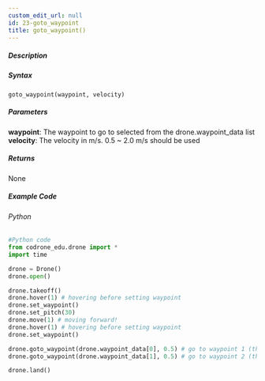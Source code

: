 ```yaml
---
custom_edit_url: null
id: 23-goto_waypoint
title: goto_waypoint()
---
```


##### Description



##### Syntax
```goto_waypoint(waypoint, velocity)```


##### Parameters

**waypoint**: The waypoint to go to selected from the drone.waypoint_data list
**velocity**: The velocity in m/s. 0.5 ~ 2.0 m/s should be used

##### Returns

None

##### Example Code
###### Python
```python
#Python code
from codrone_edu.drone import *
import time

drone = Drone()
drone.open()

drone.takeoff()
drone.hover(1) # hovering before setting waypoint
drone.set_waypoint()
drone.set_pitch(30)
drone.move(1) # moving forward!
drone.hover(1) # hovering before setting waypoint
drone.set_waypoint()

drone.goto_waypoint(drone.waypoint_data[0], 0.5) # go to waypoint 1 (the one set after takeoff)
drone.goto_waypoint(drone.waypoint_data[1], 0.5) # go to waypoint 2 (the one set after flying forward)

drone.land()

```